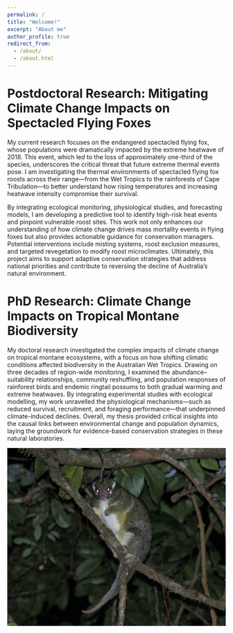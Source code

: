 ```yaml
---
permalink: /
title: "Welcome!"
excerpt: "About me"
author_profile: true
redirect_from: 
  - /about/
  - /about.html
---
```


# Postdoctoral Research: Mitigating Climate Change Impacts on Spectacled Flying Foxes

My current research focuses on the endangered spectacled flying fox, whose populations were dramatically impacted by the extreme heatwave of 2018. This event, which led to the loss of approximately one-third of the species, underscores the critical threat that future extreme thermal events pose. I am investigating the thermal environments of spectacled flying fox roosts across their range—from the Wet Tropics to the rainforests of Cape Tribulation—to better understand how rising temperatures and increasing heatwave intensity compromise their survival.

By integrating ecological monitoring, physiological studies, and forecasting models, I am developing a predictive tool to identify high-risk heat events and pinpoint vulnerable roost sites. This work not only enhances our understanding of how climate change drives mass mortality events in flying foxes but also provides actionable guidance for conservation managers. Potential interventions include misting systems, roost exclusion measures, and targeted revegetation to modify roost microclimates. Ultimately, this project aims to support adaptive conservation strategies that address national priorities and contribute to reversing the decline of Australia’s natural environment.

# PhD Research: Climate Change Impacts on Tropical Montane Biodiversity

My doctoral research investigated the complex impacts of climate change on tropical montane ecosystems, with a focus on how shifting climatic conditions affected biodiversity in the Australian Wet Tropics. Drawing on three decades of region-wide monitoring, I examined the abundance–suitability relationships, community reshuffling, and population responses of rainforest birds and endemic ringtail possums to both gradual warming and extreme heatwaves. By integrating experimental studies with ecological modelling, my work unravelled the physiological mechanisms—such as reduced survival, recruitment, and foraging performance—that underpinned climate-induced declines. Overall, my thesis provided critical insights into the causal links between environmental change and population dynamics, laying the groundwork for evidence-based conservation strategies in these natural laboratories.


![Green Ringtail Possum](https://github.com/AlejandroFuentePinero/alejandrofuentepinero.github.io/blob/master/images/_MG_3336.JPG?raw=true)

